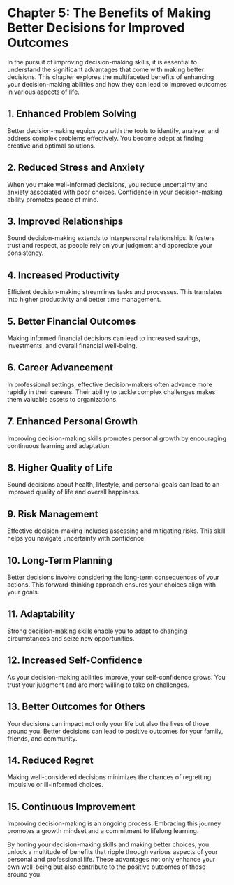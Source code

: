 Chapter 5: The Benefits of Making Better Decisions for Improved Outcomes
========================================================================

In the pursuit of improving decision-making skills, it is essential to understand the significant advantages that come with making better decisions. This chapter explores the multifaceted benefits of enhancing your decision-making abilities and how they can lead to improved outcomes in various aspects of life.

**1. Enhanced Problem Solving**
-------------------------------

Better decision-making equips you with the tools to identify, analyze, and address complex problems effectively. You become adept at finding creative and optimal solutions.

**2. Reduced Stress and Anxiety**
---------------------------------

When you make well-informed decisions, you reduce uncertainty and anxiety associated with poor choices. Confidence in your decision-making ability promotes peace of mind.

**3. Improved Relationships**
-----------------------------

Sound decision-making extends to interpersonal relationships. It fosters trust and respect, as people rely on your judgment and appreciate your consistency.

**4. Increased Productivity**
-----------------------------

Efficient decision-making streamlines tasks and processes. This translates into higher productivity and better time management.

**5. Better Financial Outcomes**
--------------------------------

Making informed financial decisions can lead to increased savings, investments, and overall financial well-being.

**6. Career Advancement**
-------------------------

In professional settings, effective decision-makers often advance more rapidly in their careers. Their ability to tackle complex challenges makes them valuable assets to organizations.

**7. Enhanced Personal Growth**
-------------------------------

Improving decision-making skills promotes personal growth by encouraging continuous learning and adaptation.

**8. Higher Quality of Life**
-----------------------------

Sound decisions about health, lifestyle, and personal goals can lead to an improved quality of life and overall happiness.

**9. Risk Management**
----------------------

Effective decision-making includes assessing and mitigating risks. This skill helps you navigate uncertainty with confidence.

**10. Long-Term Planning**
--------------------------

Better decisions involve considering the long-term consequences of your actions. This forward-thinking approach ensures your choices align with your goals.

**11. Adaptability**
--------------------

Strong decision-making skills enable you to adapt to changing circumstances and seize new opportunities.

**12. Increased Self-Confidence**
---------------------------------

As your decision-making abilities improve, your self-confidence grows. You trust your judgment and are more willing to take on challenges.

**13. Better Outcomes for Others**
----------------------------------

Your decisions can impact not only your life but also the lives of those around you. Better decisions can lead to positive outcomes for your family, friends, and community.

**14. Reduced Regret**
----------------------

Making well-considered decisions minimizes the chances of regretting impulsive or ill-informed choices.

**15. Continuous Improvement**
------------------------------

Improving decision-making is an ongoing process. Embracing this journey promotes a growth mindset and a commitment to lifelong learning.

By honing your decision-making skills and making better choices, you unlock a multitude of benefits that ripple through various aspects of your personal and professional life. These advantages not only enhance your own well-being but also contribute to the positive outcomes of those around you.
